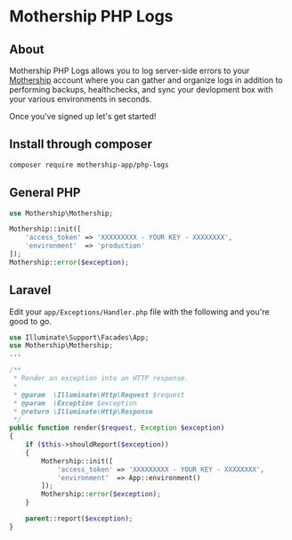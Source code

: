 # Mothership PHP Logs

## About

Mothership PHP Logs allows you to log server-side errors to your [Mothership](https://mothership.app) account where you can gather and organize logs in addition to performing backups, healthchecks, and sync your devlopment box with your various environments in seconds.

Once you've signed up let's get started!

## Install through composer

```sh
composer require mothership-app/php-logs
```

## General PHP

```php
use Mothership\Mothership;

Mothership::init([
    'access_token' => 'XXXXXXXXX - YOUR KEY - XXXXXXXX',
    'environment'  => 'production'
]);
Mothership::error($exception);
```

## Laravel

Edit your ```app/Exceptions/Handler.php``` file with the following and you're good to go.

```php
use Illuminate\Support\Facades\App;
use Mothership\Mothership;
...

/**
 * Render an exception into an HTTP response.
 *
 * @param  \Illuminate\Http\Request $request
 * @param  \Exception $exception
 * @return \Illuminate\Http\Response
 */
public function render($request, Exception $exception)
{
    if ($this->shouldReport($exception))
    {
        Mothership::init([
            'access_token' => 'XXXXXXXXX - YOUR KEY - XXXXXXXX',
            'environment'  => App::environment()
        ]);
        Mothership::error($exception);
    }

    parent::report($exception);
}

```
